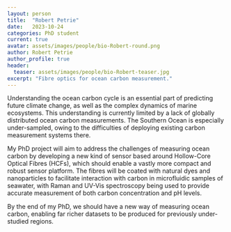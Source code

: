 ```yaml
---
layout: person
title:  "Robert Petrie"
date:   2023-10-24
categories: PhD student 
current: true
avatar: assets/images/people/bio-Robert-round.png
author: Robert Petrie 
author_profile: true
header:
  teaser: assets/images/people/bio-Robert-teaser.jpg
excerpt: "Fibre optics for ocean carbon measurement."
---
```


Understanding the ocean carbon cycle is an essential part of predicting future climate change, as well as the complex dynamics of marine ecosystems.
This understanding is currently limited by a lack of globally distributed ocean carbon measurements.
The Southern Ocean is especially under-sampled, owing to the difficulties of deploying existing carbon measurement systems there.

My PhD project will aim to address the challenges of measuring ocean carbon by developing a new kind of sensor based around Hollow-Core Optical Fibres (HCFs), which should enable a vastly more compact and robust sensor platform.
The fibres will be coated with natural dyes and nanoparticles to facilitate interaction with carbon in microfluidic samples of seawater, with Raman and UV-Vis spectroscopy being used to provide accurate measurement of both carbon concentration and pH levels.

By the end of my PhD, we should have a new way of measuring ocean carbon, enabling far richer datasets to be produced for previously under-studied regions.
